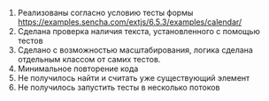 1) Реализованы согласно условию тесты формы https://examples.sencha.com/extjs/6.5.3/examples/calendar/
2) Сделана проверка наличия текста, установленного с помощью тестов
3) Сделано с возможностью масштабирования, логика сделана отдельным классом от самих тестов.
4) Минимальное повторение кода
5) Не получилось найти и считать уже существующий элемент
6) Не получилось запустить тесты в несколько потоков

